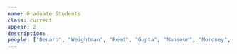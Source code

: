 ```yaml
---
name: Graduate Students
class: current
appear: 2
description: 
people: ["Denaro", "Weightman", "Reed", "Gupta", "Mansour", "Moroney", "Akinode", "Murray"]
---
```

